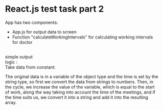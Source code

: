 # React.js test task part 2

App has two components:
- App.js for output data to screen
- Function "calculateWorkingIntervals" for calculating working intervals for doctor
<br/>
simple output
<br/>
logic :
<br/>
Take data from constant:
<br/>
<p>The original data is in a variable of the object type and the time is set by the string type, so first we convert the data from strings to numbers. Then, in the cycle, we increase the value of the variable, which is equal to the start of work, along the way taking into account the time of the meetings, and if the time suits us, we convert it into a string and add it into the resulting array.</p>